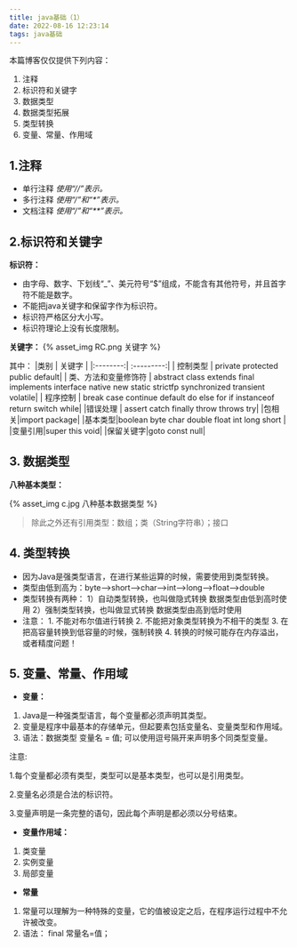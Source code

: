 ```yaml
---
title: java基础（1）
date: 2022-08-16 12:23:14
tags: java基础
---
```


本篇博客仅仅提供下列内容：
1. 注释
2. 标识符和关键字
3. 数据类型
4. 数据类型拓展
5. 类型转换
6. 变量、常量、作用域

## 1.**注释**
  - 单行注释
   _使用“//”表示。_
   - 多行注释
   _使用“/”和“*”表示。_
   - 文档注释
   _使用“/”和“**”表示。_

## 2.**标识符和关键字**

**标识符：**
 - 由字母、数字、下划线“_”、美元符号“$”组成，不能含有其他符号，并且首字符不能是数字。
 - 不能把java关键字和保留字作为标识符。
 - 标识符严格区分大小写。
 - 标识符理论上没有长度限制。

 **关键字：**
 {% asset_img RC.png 关键字 %}

 其中：
 |类别 | 关键字     |
|:--------:| :---------:|
| 控制类型 | private protected public default|
| 类、方法和变量修饰符 | abstract class extends final implements interface native new static strictfp synchronized transient volatile|
| 程序控制 | break case	continue default do else for if instanceof return switch while|
|错误处理 | assert catch finally throw throws try|
|包相关|import	package|
|基本类型|boolean byte char double float int long short |
|变量引用|super this void|
|保留关键字|goto const null|

 ## 3. **数据类型**
 **八种基本类型：**

 {% asset_img c.jpg 八种基本数据类型 %}

>除此之外还有引用类型：数组；类（String字符串）；接口

## 4. **类型转换**
- 因为Java是强类型语言，在进行某些运算的时候，需要使用到类型转换。
- 类型由低到高为：byte–>short–>char–>int–>long–>float–>double
- 类型转换有两种：
1）自动类型转换，也叫做隐式转换
数据类型由低到高时使用
2）强制类型转换，也叫做显式转换
数据类型由高到低时使用
- 注意：
         1. 不能对布尔值进行转换
         2. 不能把对象类型转换为不相干的类型
         3. 在把高容量转换到低容量的时候，强制转换
         4. 转换的时候可能存在内存溢出，或者精度问题！

## 5. **变量、常量、作用域**
- **变量：**
1. Java是一种强类型语言，每个变量都必须声明其类型。
2. 变量是程序中最基本的存储单元，但起要素包括变量名、变量类型和作用域。
3. 语法：数据类型  变量名 = 值;  可以使用逗号隔开来声明多个同类型变量。

注意:

1.每个变量都必须有类型，类型可以是基本类型，也可以是引用类型。

2.变量名必须是合法的标识符。

3.变量声明是一条完整的语句，因此每个声明是都必须以分号结束。

- **变量作用域：**
1. 类变量
2. 实例变量
3. 局部变量
- **常量**
1. 常量可以理解为一种特殊的变量，它的值被设定之后，在程序运行过程中不允许被改变。
2. 语法： final 常量名=值；
